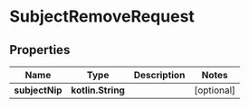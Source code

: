 
# SubjectRemoveRequest

## Properties
| Name | Type | Description | Notes |
| ------------ | ------------- | ------------- | ------------- |
| **subjectNip** | **kotlin.String** |  |  [optional] |



